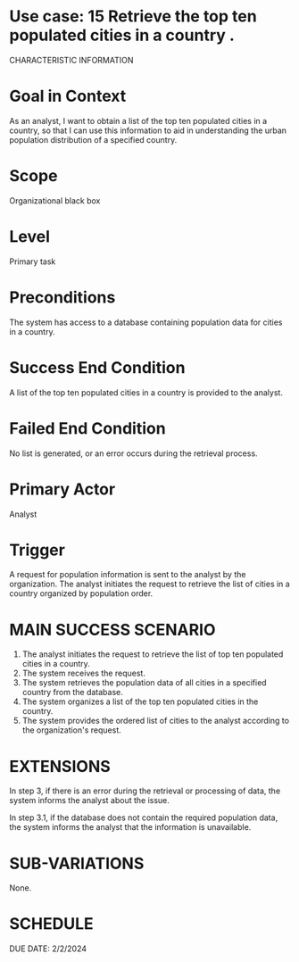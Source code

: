 Use case: 15 Retrieve the top ten populated cities in a country . 
==============================================================================

CHARACTERISTIC INFORMATION


Goal in Context
==============================================================================

As an analyst, I want to obtain a list of the top ten populated cities in a country, so that I can use this information to aid in understanding the urban population distribution of a specified country.

Scope
==============================================================================


Organizational black box

Level
==============================================================================

Primary task

Preconditions
==============================================================================


The system has access to a database containing population data for cities in a country.

Success End Condition
==============================================================================


A list of the top ten populated cities in a country is provided to the analyst.

Failed End Condition
==============================================================================


No list is generated, or an error occurs during the retrieval process.

Primary Actor
==============================================================================


 Analyst

Trigger
==================

A request for population information is sent to the analyst by the organization. The analyst initiates the request to retrieve the list of cities in a country organized by population order.

MAIN SUCCESS SCENARIO
==============================

1.  The analyst initiates the request to retrieve the list of top ten populated cities in a country.
2.  The system receives the request.
3.  The system retrieves the population data of all cities in a specified country from the database.
4.  The system organizes a list of the top ten populated cities in the country.
5.  The system provides the ordered list of cities to the analyst according to the organization's request.

EXTENSIONS
==============================================================================


In step 3, if there is an error during the retrieval or processing of data, the system informs the analyst about the issue.

In step 3.1, if the database does not contain the required population data, the system informs the analyst that the information is unavailable.


SUB-VARIATIONS
==============================================================================


None.

SCHEDULE
==============================================================================


DUE DATE: 2/2/2024
